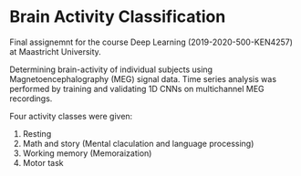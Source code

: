 # Brain Activity Classification

Final assignemnt for the course Deep Learning (2019-2020-500-KEN4257) at Maastricht University.

Determining brain-activity of individual subjects using Magnetoencephalography (MEG) signal data. Time series analysis was performed by training and validating 1D CNNs on multichannel MEG recordings.

Four activity classes were given:
1. Resting
2. Math and story (Mental claculation and language processing)
3. Working memory (Memoraization)
4. Motor task
